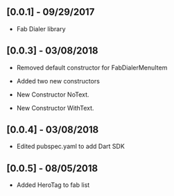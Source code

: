 ## [0.0.1] - 09/29/2017

* Fab Dialer library

## [0.0.3] - 03/08/2018

* Removed default constructor for FabDialerMenuItem

* Added two new constructors

* New Constructor NoText.

* New Constructor WithText.

## [0.0.4] - 03/08/2018

* Edited pubspec.yaml to add Dart SDK

## [0.0.5] - 08/05/2018

* Added HeroTag to fab list